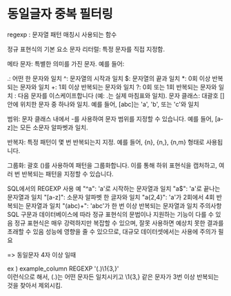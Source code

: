 # 동일글자 중복 필터링
regexp : 문자열 패턴 매칭시 사용되는 함수

정규 표현식의 기본 요소
문자 리터럴: 특정 문자를 직접 지정함.

메타 문자: 특별한 의미를 가진 문자. 예를 들어:

.: 어떤 한 문자와 일치
^: 문자열의 시작과 일치
$: 문자열의 끝과 일치
*: 0회 이상 반복되는 문자와 일치
+: 1회 이상 반복되는 문자와 일치
?: 0회 또는 1회 반복되는 문자와 일치
\: 다음 문자를 이스케이프합니다 (예: \.는 실제 마침표와 일치).
문자 클래스: 대괄호 [] 안에 위치한 문자 중 하나와 일치. 예를 들어, [abc]는 'a', 'b', 또는 'c'와 일치

범위: 문자 클래스 내에서 -를 사용하여 문자 범위를 지정할 수 있습니다. 예를 들어, [a-z]는 모든 소문자 알파벳과 일치.

반복자: 특정 패턴이 몇 번 반복되는지 지정. 예를 들어, {n}, {n,}, {n,m} 형태로 사용됩니다.

그룹화: 괄호 ()를 사용하여 패턴을 그룹화합니다. 이를 통해 하위 표현식을 캡처하고, 여러 번 반복되는 패턴을 지정할 수 있습니다.

SQL에서의 REGEXP 사용 예
"^a": 'a'로 시작하는 문자열과 일치
"a$": 'a'로 끝나는 문자열과 일치
"[a-z]": 소문자 알파벳 한 글자와 일치
"a{2,4}": 'a'가 2회에서 4회 반복되는 문자열과 일치
"(abc)+": 'abc'가 한 번 이상 반복되는 문자열과 일치
주의사항
SQL 구문과 데이터베이스에 따라 정규 표현식의 문법이나 지원하는 기능이 다를 수 있음
정규 표현식은 매우 강력하지만 복잡할 수 있으며, 잘못 사용하면 예상치 못한 결과를 초래할 수 있음
성능에 영향을 줄 수 있으므로, 대규모 데이터셋에서는 사용에 주의가 필요

=> 동일문자 4자 이상 일때

ex ) example_column REGEXP '(.)\\1{3,}'  
이런식으로 해서, (.)는 어떤 문자든 일치시키고 \\1{3,} 같은 문자가 3번 이상 반복되는 것을 찾아서 제외시킴.